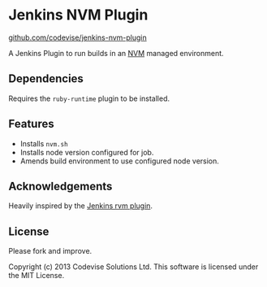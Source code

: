 # Jenkins NVM Plugin

[github.com/codevise/jenkins-nvm-plugin](https://github.com/codevise/jenkins-nvm-plugin/)

A Jenkins Plugin to run builds in an [NVM](https://github.com/creationix/nvm) managed environment.

## Dependencies

Requires the `ruby-runtime` plugin to be installed.

## Features

- Installs `nvm.sh`
- Installs node version configured for job.
- Amends build environment to use configured node version.

## Acknowledgements

Heavily inspired by the [Jenkins rvm plugin](https://github.com/jenkinsci/rvm-plugin).

## License

Please fork and improve.

Copyright (c) 2013 Codevise Solutions Ltd. This software is licensed under the MIT License.
